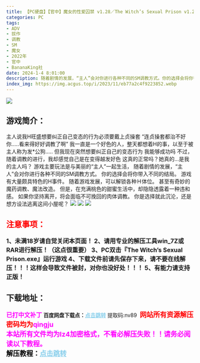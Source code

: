 ```yaml
---
title: 【PC硬盘】【官中】魔女的性爱囚禁 v1.28／The Witch’s Sexual Prison v1.28
categories: PC
tags:
- ADV
- 拔作
- 调教
- SM
- 魔女
- 2022年
- 官中
- BananaKing社
date: 2024-1-4 8:01:00
description: 随着剧情的发展，“主人”会对你进行各种不同的SM调教方式。你的选择会将你带入不同的结局。游戏有大量颇具特色的H事件。随着游戏发展，可以解锁各种Ｈ体位。甚至有奇妙的魔药调教、魔法改造。但是，在充满桃色的甜蜜生活中，却隐隐透露着一种违和感。如果你坚持离开，将会面临不可挽回的肉体调教。你是选择就此沉沦，还是想方设法逃离这间小屋呢？
index_img: https://img.acgus.top/i/2023/11/eb77a2c4f9223852.webp
---
```

![](https://img.acgus.top/i/2023/11/eb77a2c4f9223852.webp)
## 游戏简介：
主人说我H旺盛想要纠正自己变态的行为必须要戴上贞操套
“连贞操套都治不好你…..看来得好好调教了啊”
我一直是一个好色的人，整天都想着H的事，以至于被主人称为发*公狗…..
但我现在突然想要纠正自己的变态行为
我能够成功吗
不过，随着调教的进行，我却感觉自己是在变得越发好色
这真的正常吗？她真的…是我的主人吗？
游戏主要玩法是与美丽的“主人”一起生活，
随着剧情的发展，“主人”会对你进行各种不同的SM调教方式。
你的选择会将你带入不同的结局。
游戏有大量颇具特色的H事件。
随着游戏发展，可以解锁各种Ｈ体位。
甚至有奇妙的魔药调教、魔法改造。
但是，在充满桃色的甜蜜生活中，却隐隐透露着一种违和感。
如果你坚持离开，将会面临不可挽回的肉体调教。
你是选择就此沉沦，还是想方设法逃离这间小屋呢？
![](https://img.acgus.top/i/2023/11/71eee60a15223901.webp)
![](https://img.acgus.top/i/2023/11/78b9cfcfab223857.webp)
![](https://img.acgus.top/i/2023/11/24c86d1a27223854.webp)





## <font color=#FF0000 >注意事项：</font>
<font size=3><b>1、未满18岁请自觉关闭本页面！
2、请用专业的解压工具win_7Z或RAR进行解压！（这点很重要）
3、PC双击『The Witch’s Sexual Prison.exe』运行游戏
4、下载文件前请先保存下来，请不要在线解压！！！这样会导致文件被封，对你也没好处！！！
5、有能力请支持正版！</b></font>

## 下载地址：
<font color=#FF00FF size=3><b>已打中文补丁</b></font>
<b>百度网盘下载点：</b><a href="https://pan.baidu.com/s/1yNyaeNge39Bii4jrvJJA4A?pwd=nv89" style="color: #87CEEB;"><b>点击跳转</b></a> 提取码:nv89
<a style="padding: 0" href="https://post.qingju.org/AD/"><img style="max-width:100%" src="https://img.acgus.top/i/2024/07/478f689b8021d8d499ab43d21acf137a.gif" alt=""></a>
<b><font color=#FF0000 size=4>网站所有资源解压密码均为</b></font><b><font color=#FF00FF size=4>qingju</font><font color=#FF0000 ></font></b><br><b><font color=#FF00FF size=4>本站所有文件均为lz4加密格式，不看必解压失败！！请务必阅读以下教程。</b></font><br><b><font color=#000 size=4>解压教程：</b><a href="https://post.qingju.org/tutorial/000/" style="color: #87CEEB;"><b>点击跳转</b></a>